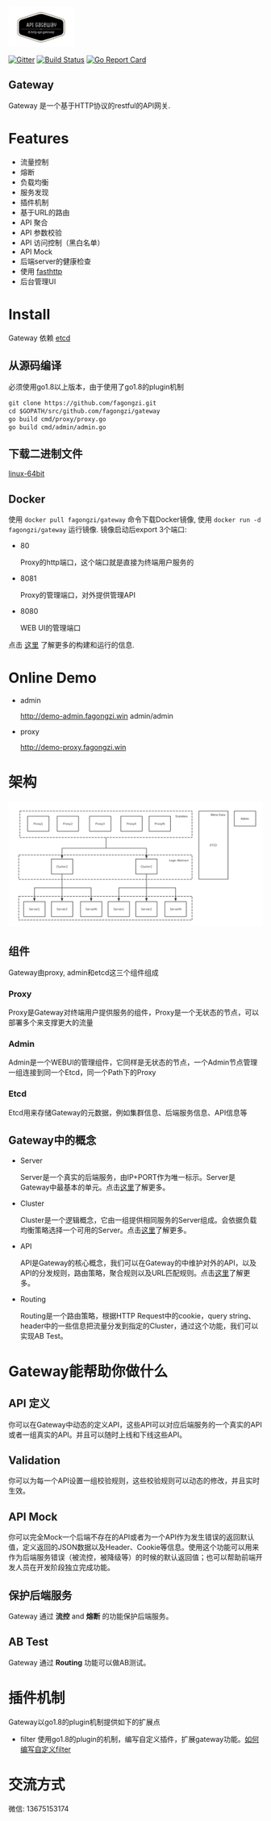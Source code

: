 <img src="../images/logo.png" height=80></img>

[![Gitter](https://badges.gitter.im/fagongzi/gateway.svg)](https://gitter.im/fagongzi/gateway?utm_source=badge&utm_medium=badge&utm_campaign=pr-badge)
[![Build Status](https://api.travis-ci.org/fagongzi/gateway.svg)](https://travis-ci.org/fagongzi/gateway)
[![Go Report Card](https://goreportcard.com/badge/github.com/fagongzi/gateway)](https://goreportcard.com/report/github.com/fagongzi/gateway)

Gateway
-------
Gateway 是一个基于HTTP协议的restful的API网关. 

# Features
* 流量控制
* 熔断
* 负载均衡
* 服务发现
* 插件机制
* 基于URL的路由
* API 聚合
* API 参数校验
* API 访问控制（黑白名单）
* API Mock
* 后端server的健康检查
* 使用 [fasthttp](https://github.com/valyala/fasthttp)
* 后台管理UI

# Install
Gateway 依赖 [etcd](https://github.com/coreos/etcd)

## 从源码编译
必须使用go1.8以上版本，由于使用了go1.8的plugin机制

```
git clone https://github.com/fagongzi.git
cd $GOPATH/src/github.com/fagongzi/gateway
go build cmd/proxy/proxy.go
go build cmd/admin/admin.go
```

## 下载二进制文件
[linux-64bit](http://7xtbpp.com1.z0.glb.clouddn.com/gateway-linux64.tar.gz)

## Docker
使用 `docker pull fagongzi/gateway` 命令下载Docker镜像, 使用 `docker run -d fagongzi/gateway` 运行镜像. 镜像启动后export 3个端口:

* 80

  Proxy的http端口，这个端口就是直接为终端用户服务的

* 8081

  Proxy的管理端口，对外提供管理API

* 8080
  
  WEB UI的管理端口

点击 [这里](./build.md) 了解更多的构建和运行的信息.

# Online Demo

* admin

  http://demo-admin.fagongzi.win admin/admin

* proxy
  
  http://demo-proxy.fagongzi.win 

# 架构
![](../images/arch.png)

## 组件
Gateway由proxy, admin和etcd这三个组件组成

### Proxy
Proxy是Gateway对终端用户提供服务的组件，Proxy是一个无状态的节点，可以部署多个来支撑更大的流量

### Admin 
Admin是一个WEBUI的管理组件，它同样是无状态的节点，一个Admin节点管理一组连接到同一个Etcd，同一个Path下的Proxy

### Etcd
Etcd用来存储Gateway的元数据，例如集群信息、后端服务信息、API信息等

## Gateway中的概念

* Server

  Server是一个真实的后端服务，由IP+PORT作为唯一标示。Server是Gateway中最基本的单元。点击[这里](./server.md)了解更多。

* Cluster

  Cluster是一个逻辑概念，它由一组提供相同服务的Server组成。会依据负载均衡策略选择一个可用的Server。点击[这里](./cluster.md)了解更多。

* API

  API是Gateway的核心概念，我们可以在Gateway的中维护对外的API，以及API的分发规则，路由策略，聚合规则以及URL匹配规则。点击[这里](./api.md)了解更多。

* Routing

  Routing是一个路由策略，根据HTTP Request中的cookie，query string、header中的一些信息把流量分发到指定的Cluster，通过这个功能，我们可以实现AB Test。
  
# Gateway能帮助你做什么
## API 定义
你可以在Gateway中动态的定义API，这些API可以对应后端服务的一个真实的API或者一组真实的API。并且可以随时上线和下线这些API。

## Validation
你可以为每一个API设置一组校验规则，这些校验规则可以动态的修改，并且实时生效。

## API Mock
你可以完全Mock一个后端不存在的API或者为一个API作为发生错误的返回默认值，定义返回的JSON数据以及Header、Cookie等信息。使用这个功能可以用来作为后端服务错误（被流控，被降级等）的时候的默认返回值；也可以帮助前端开发人员在开发阶段独立完成功能。

## 保护后端服务
Gateway 通过 **流控** and **熔断** 的功能保护后端服务。

## AB Test
Gateway 通过 **Routing** 功能可以做AB测试。

# 插件机制
Gateway以go1.8的plugin机制提供如下的扩展点

* filter
  使用go1.8的plugin的机制，编写自定义插件，扩展gateway功能。[如何编写自定义filter](./plugin-filter.md)

# 交流方式
微信: 13675153174
